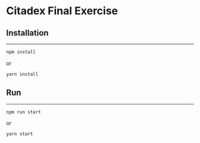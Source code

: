 # Citadex Final Exercise

## Installation

---

```Javascript
npm install
```

or

```Javascript
yarn install
```

## Run

---

```Javascript
npm run start
```

or

```Javascript
yarn start
```
